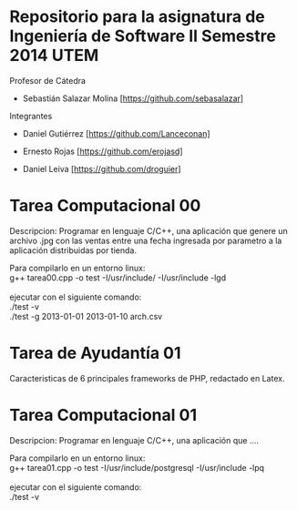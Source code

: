Repositorio para la asignatura de Ingeniería de Software II Semestre 2014 UTEM
==============================================================================

Profesor de Cátedra <br>

+ Sebastián Salazar Molina [https://github.com/sebasalazar]

Integrantes

+ Daniel Gutiérrez [https://github.com/Lanceconan]

+ Ernesto Rojas [https://github.com/erojasd]

+ Daniel Leiva [https://github.com/droguier]

Tarea Computacional 00
======================

Descripcion: Programar en lenguaje C/C++, una aplicación que genere un archivo .jpg con las ventas entre una fecha ingresada por parametro a la aplicación distribuidas por tienda.

Para compilarlo en un entorno linux:<br>
g++ tarea00.cpp -o test -I/usr/include/ -I/usr/include -lgd<br>
<br>
ejecutar con el siguiente comando:<br>
./test -v<br>
./test -g 2013-01-01 2013-01-10 arch.csv<br>

Tarea de Ayudantía 01
=====================

Caracteristicas de 6 principales frameworks de PHP, redactado en Latex.

Tarea Computacional 01
======================

Descripcion: Programar en lenguaje C/C++, una aplicación que .... <br>

Para compilarlo en un entorno linux:<br>
g++ tarea01.cpp -o test -I/usr/include/postgresql -I/usr/include -lpq <br>
<br>
ejecutar con el siguiente comando:<br>
./test -v<br>

